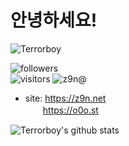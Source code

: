 # 안녕하세요!
![Terrorboy](https://avatars2.githubusercontent.com/u/5427199?s=96&v=4) 

![followers](https://img.shields.io/github/followers/Terrorboy?style=social)  
![visitors](https://visitor-badge.glitch.me/badge?page_id=z9n.terrorboy) 
![z9n@](https://img.shields.io/badge/email-z9n%40kakao.com-lightgrey)

- site: https://z9n.net  
　　https://o0o.st

![Terrorboy's github stats](https://github-readme-stats.vercel.app/api?username=Terrorboy&count_private=true&show_icons=true&theme=onedark)

